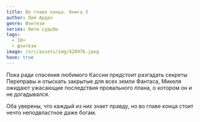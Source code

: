 ```yaml
---
title: Во главе конца. Книга 3
author: Лия Арден
genre: Фэнтези
series: Нити судьбы
tags:
  - 18+
  - фэнтези
image: /src/assets/img/420976.jpeg
have: true
---
```

Пока ради спасения любимого Кассии предстоит разгадать секреты Переправы и отыскать закрытые для всех земли Фантаса, Микеля ожидают ужасающие последствия провального плана, о котором он и не догадывался.

Оба уверены, что каждый из них знает правду, но во главе конца стоит нечто неподвластное даже богам.
